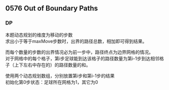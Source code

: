 ## 0576 Out of Boundary Paths
### DP
本题动态规划的维度为移动的步数  
求出小于等于maxMove步数时，出界的路径总数，相加即可得到结果。 

而每个数量的步数的出界情况必为前一步中，路径终点为边界网格的情况。  
对于网格中的每个格子，第i步足球能到达该格子的路径数量为第i-1步到达相邻格子（上下左右中存在的）的路径数量的和。   

使用两个动态规划数组，分别放置第i步和第i-1步的结果  
初始化第0步状态：足球所在网格为1，其它为0   